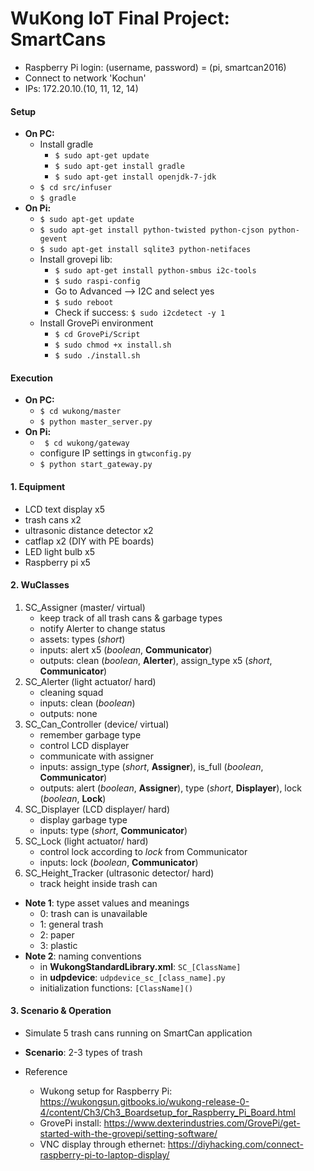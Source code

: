 # WuKong IoT Final Project: SmartCans

* Raspberry Pi login: (username, password) = (pi, smartcan2016)
* Connect to network 'Kochun'
* IPs: 172.20.10.(10, 11, 12, 14)

#### Setup
* **On PC:**
    * Install gradle
        * ` $ sudo apt-get update `
        * ` $ sudo apt-get install gradle `
        * ` $ sudo apt-get install openjdk-7-jdk `
    * ` $ cd src/infuser `
    * ` $ gradle `
* **On Pi:**
    * ` $ sudo apt-get update  `
    * ` $ sudo apt-get install python-twisted python-cjson python-gevent  `
    * ` $ sudo apt-get install sqlite3 python-netifaces `
    * Install grovepi lib:
        * ` $ sudo apt-get install python-smbus i2c-tools `
        * ` $ sudo raspi-config `
        * Go to Advanced --> I2C and select yes
        * ` $ sudo reboot `
        * Check if success: ` $ sudo i2cdetect -y 1 `
    * Install GrovePi environment
        * ` $ cd GrovePi/Script `
        * ` $ sudo chmod +x install.sh `
        * ` $ sudo ./install.sh `

#### Execution
* **On PC:**
    * ` $ cd wukong/master `
    * ` $ python master_server.py `
* **On Pi:**
    * ` $ cd wukong/gateway`
    * configure IP settings in `gtwconfig.py`
    * ` $ python start_gateway.py `

#### 1. Equipment
* LCD text display x5
* trash cans x2
* ultrasonic distance detector x2
* catflap x2 (DIY with PE boards)
* LED light bulb x5
* Raspberry pi x5

#### 2. WuClasses
1. SC_Assigner (master/ virtual)
    * keep track of all trash cans & garbage types
    * notify Alerter to change status
    * assets: types (*short*)
    * inputs: alert x5 (*boolean*, **Communicator**)
    * outputs: clean (*boolean*, **Alerter**), assign_type x5 (*short*, **Communicator**)
2. SC_Alerter (light actuator/ hard)
    * cleaning squad
    * inputs: clean (*boolean*)
    * outputs: none
3. SC_Can_Controller (device/ virtual)
    * remember garbage type
    * control LCD displayer
    * communicate with assigner
    * inputs:  assign_type (*short*, **Assigner**), is_full (*boolean*, **Communicator**) 
    * outputs: alert (*boolean*, **Assigner**), type (*short*, **Displayer**), lock (*boolean*, **Lock**)
4. SC_Displayer (LCD displayer/ hard)
    * display garbage type
    * inputs: type (*short*, **Communicator**)
5. SC_Lock (light actuator/ hard)
    * control lock according to *lock* from Communicator
    * inputs: lock (*boolean*, **Communicator**)
5. SC_Height_Tracker (ultrasonic detector/ hard)
    * track height inside trash can

* **Note 1**: type asset values and meanings
    * 0: trash can is unavailable
    * 1: general trash
    * 2: paper
    * 3: plastic
* **Note 2**: naming conventions
	* in **WukongStandardLibrary.xml**: `SC_[ClassName]`
	* in **udpdevice**: `udpdevice_sc_[class_name].py`
	* initialization functions: `[ClassName]()`

#### 3. Scenario & Operation
* Simulate 5 trash cans running on SmartCan application
* **Scenario**: 2-3 types of trash

* Reference
    * Wukong setup for Raspberry Pi: https://wukongsun.gitbooks.io/wukong-release-0-4/content/Ch3/Ch3_Boardsetup_for_Raspberry_Pi_Board.html
    * GrovePi install: https://www.dexterindustries.com/GrovePi/get-started-with-the-grovepi/setting-software/
    * VNC display through ethernet: https://diyhacking.com/connect-raspberry-pi-to-laptop-display/